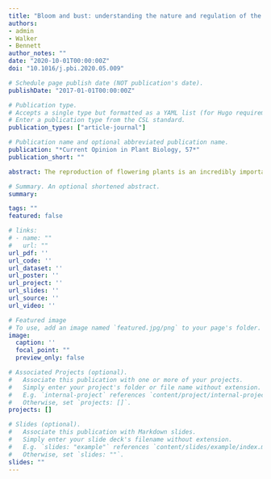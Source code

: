 ```yaml
---
title: "Bloom and bust: understanding the nature and regulation of the end of flowering"
authors:
- admin
- Walker
- Bennett
author_notes: ""
date: "2020-10-01T00:00:00Z"
doi: "10.1016/j.pbi.2020.05.009"

# Schedule page publish date (NOT publication's date).
publishDate: "2017-01-01T00:00:00Z"

# Publication type.
# Accepts a single type but formatted as a YAML list (for Hugo requirements).
# Enter a publication type from the CSL standard.
publication_types: ["article-journal"]

# Publication name and optional abbreviated publication name.
publication: "*Current Opinion in Plant Biology, 57*"
publication_short: ""

abstract: The reproduction of flowering plants is an incredibly important process, both ecologically and economically. A huge body of work has examined the mechanisms by which flowering plants correctly time their entry into the reproductive phase (the ‘floral transition’). However, the corresponding mechanisms by which plants exit the reproductive phase remain relatively neglected. In this review, we identify four developmental processes that contribute to the end-of-flowering; floral arrest, inflorescence meristem arrest, inflorescence activation and ‘vegetative transition’. We highlight that, due to the highly divergent nature of reproductive systems among flowering plants, these processes are differently important for end-of-flowering in different species. For each of these processes, we examine recent advances in understanding the regulatory mechanisms that govern the process, and how these mechanisms determine the timing of end-of-flowering.

# Summary. An optional shortened abstract.
summary: 

tags: ""
featured: false

# links:
# - name: ""
#   url: ""
url_pdf: ''
url_code: ''
url_dataset: ''
url_poster: ''
url_project: ''
url_slides: ''
url_source: ''
url_video: ''

# Featured image
# To use, add an image named `featured.jpg/png` to your page's folder. 
image:
  caption: ''
  focal_point: ""
  preview_only: false

# Associated Projects (optional).
#   Associate this publication with one or more of your projects.
#   Simply enter your project's folder or file name without extension.
#   E.g. `internal-project` references `content/project/internal-project/index.md`.
#   Otherwise, set `projects: []`.
projects: []

# Slides (optional).
#   Associate this publication with Markdown slides.
#   Simply enter your slide deck's filename without extension.
#   E.g. `slides: "example"` references `content/slides/example/index.md`.
#   Otherwise, set `slides: ""`.
slides: ""
---
```


